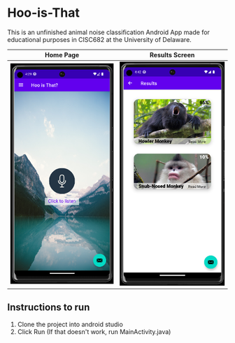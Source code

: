 # Hoo-is-That

This is an unfinished animal noise classification Android App made for educational purposes in CISC682 at the University of Delaware.

Home Page             |  Results Screen
:-------------------------:|:-------------------------:
![](https://github.com/TylerRust-1/Hoo-is-That/blob/main/demo-images/Home_Screen.png "Hoo is That? - Home Screen")  |  ![Picture demo](https://github.com/TylerRust-1/Hoo-is-That/blob/main/demo-images/Results_Screen.png "Hoo is That? - Results Screen")

## Instructions to run
1. Clone the project into android studio
2. Click Run (If that doesn't work, run MainActivity.java)
